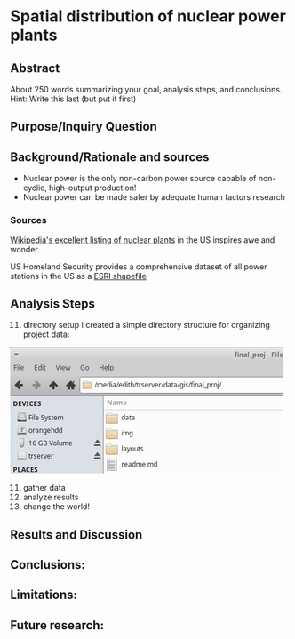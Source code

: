 # Spatial distribution of nuclear power plants

## Abstract

About 250 words summarizing your goal, analysis steps, and conclusions. Hint: Write this last (but put it first)

## Purpose/Inquiry Question

## Background/Rationale and sources
* Nuclear power is the only non-carbon power source capable of non-cyclic, high-output production!
* Nuclear power can be made safer by adequate human factors research

### Sources
[Wikipedia's excellent listing of nuclear plants](https://en.wikipedia.org/wiki/Nuclear_power_in_the_United_States#/media/File:NRC_regions_and_plant_locations_2008.jpg) in the US inspires awe and wonder.

US Homeland Security provides a comprehensive dataset of all power stations in the US as a [ESRI shapefile](https://hifld-geoplatform.opendata.arcgis.com/datasets/ee0263bd105d41599be22d46107341c3_0?geometry=124.651%2C-16.847%2C-150.622%2C72.114)

## Analysis Steps
11. directory setup
I created a simple directory structure for organizing project data:

![directory structure](img/dir.png)

11. gather data
11. analyze results
11. change the world!

## Results and Discussion

## Conclusions: 

## Limitations: 

## Future research: 
